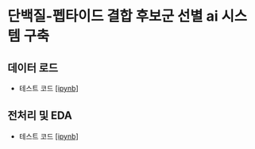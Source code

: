 # 단백질-펩타이드 결합 후보군 선별 ai 시스템 구축

## 데이터 로드
- 테스트 코드 [[ipynb]](https://github.com/kbjung/Study/blob/main/graduate_school/rcsb/test_data_api.ipynb)


## 전처리 및 EDA
- 테스트 코드 [[ipynb]](https://github.com/kbjung/Study/blob/main/graduate_school/rcsb/test_xml_load.ipynb)

